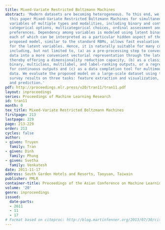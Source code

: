 ```yaml
---
title: Mixed-Variate Restricted Boltzmann Machines
abstract: 'Modern datasets are becoming heterogeneous. To this end, we present in
  this paper Mixed-Variate Restricted Boltzmann Machines for simultaneously modelling
  variables of multiple types and modalities, including binary and continuous responses,
  categorical options, multicategorical choices, ordinal assessment and category-ranked
  preferences. Dependency among variables is modeled using latent binary variables,
  each of which can be interpreted as a particular hidden aspect of the data. The
  proposed model, similar to the standard RBMs, allows fast evaluation of the posterior
  for the latent variables. Hence, it is naturally suitable for many common tasks
  including, but not limited to, (a) as a pre-processing step to convert complex input
  data into a more convenient vectorial representation through the latent posteriors,
  thereby offering a dimensionality reduction capacity, (b) as a classifier supporting
  binary, multiclass, multilabel, and label-ranking outputs, or a regression tool
  for continuous outputs and (c) as a data completion tool for multimodal and heterogeneous
  data. We evaluate the proposed model on a large-scale dataset using the world opinion
  survey results on three tasks: feature extraction and visualization, data completion
  and prediction.'
pdf: http://proceedings.mlr.press/v20/tran11/tran11.pdf
layout: inproceedings
series: Proceedings of Machine Learning Research
id: tran11
month: 0
tex_title: Mixed-Variate Restricted Boltzmann Machines
firstpage: 213
lastpage: 229
page: 213-229
order: 213
cycles: false
author:
- given: Truyen
  family: Tran
- given: Dinh
  family: Phung
- given: Svetha
  family: Venkatesh
date: 2011-11-17
address: South Garden Hotels and Resorts, Taoyuan, Taiwain
publisher: PMLR
container-title: Proceedings of the Asian Conference on Machine Learning
volume: '20'
genre: inproceedings
issued:
  date-parts:
  - 2011
  - 11
  - 17
# Format based on citeproc: http://blog.martinfenner.org/2013/07/30/citeproc-yaml-for-bibliographies/
---
```

